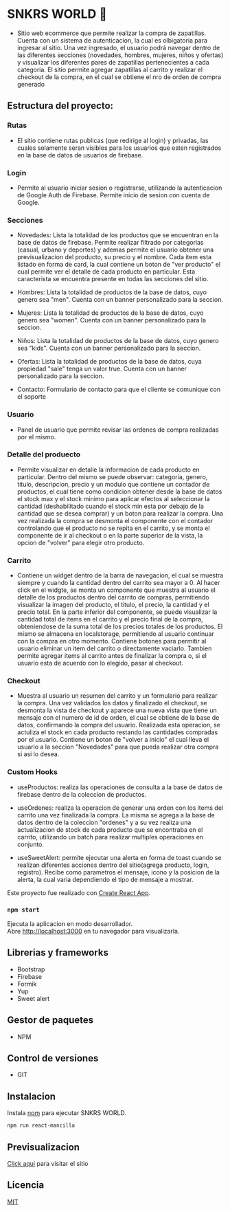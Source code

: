 # SNKRS WORLD 👟
- Sitio web ecommerce que permite realizar la compra de zapatillas. Cuenta con un sistema de        autenticacion, la cual es olbigatoria para ingresar al sitio. Una vez ingresado, el usuario podrá navegar dentro de las diferentes secciones (novedades, hombres, mujeres, niños y ofertas) y visualizar los diferentes pares de zapatillas pertenecientes a cada categoria. El sitio permite agregar zapatillas al carrito y realizar el checkout de la compra, en el cual se obtiene el nro de orden de compra generado

## Estructura del proyecto:

### Rutas
- El sitio contiene rutas publicas (que redirige al login)  y privadas, las cuales solamente seran visibles para los usuarios que esten registrados en la base de datos de usuarios de firebase.

### Login 
- Permite al usuario iniciar sesion o registrarse, utilizando la autenticacion  de Google Auth de Firebase. Permite inicio de sesion con cuenta de Google.

### Secciones

- Novedades: Lista la totalidad de los productos que se encuentran en la base de datos de firebase. Permite realizar filtrado por categorias (casual, urbano y deportes) y ademas permite el usuario obtener una previsualizacion del producto, su precio y el nombre. Cada item esta listado en forma de card, la cual contiene un boton de "ver producto" el cual permite ver el detalle de cada producto en particular. Esta caracterista se encuentra presente en todas las secciones del sitio.

- Hombres: Lista la totalidad de productos de la base de datos, cuyo genero sea "men". Cuenta con un banner personalizado para la seccion.

- Mujeres: Lista la totalidad de productos de la base de datos, cuyo genero sea "women". Cuenta con un banner personalizado para la seccion.

- Niños: Lista la totalidad de productos de la base de datos, cuyo genero sea "kids". Cuenta con un banner personalizado para la seccion.

- Ofertas: Lista la totalidad de productos de la base de datos, cuya propiedad "sale" tenga un valor true. Cuenta con un banner personalizado para la seccion.

- Contacto: Formulario de contacto para que el cliente se comunique con el soporte

### Usuario

- Panel de usuario que permite revisar las ordenes de compra realizadas por el mismo.

### Detalle del produecto

- Permite visualizar en detalle la informacion de cada producto en particular. Dentro del mismo se puede observar: categoria, genero, titulo, descripcion, precio y un modulo que contiene un contador de productos, el cual tiene como condicion obtener desde la base de datos el stock max y el stock minimo para aplicar efectos al seleccionar la cantidad (deshabilitado cuando el stock min esta por debajo de la cantidad que se desea comprar) y un boton para realizar la compra. Una vez realizada la compra se desmonta el componente con el contador controlando que el producto no se repita en el carrito, y se monta el componente de ir al checkout o en la parte superior de la vista, la opcion de "volver" para elegir otro producto.

### Carrito

- Contiene un widget dentro de la barra de navegacion, el cual se muestra siempre y cuando la cantidad dentro del carrito sea mayor a 0. Al hacer click en el widgte, se monta un componente que muestra al usuario el detalle de los productos dentro del carrito de compras, permitiendo visualizar la imagen del producto, el titulo, el precio, la cantidad y el precio total. En la parte inferior del componente, se puede visualizar la cantidad total de items en el carrito y el precio final de la compra, obteniendose de la suma total de los precios totales de los productos. El mismo se almacena en localstorage, permitiendo al usuario continuar con la compra en otro momento.
Contiene botones para permitir al usuario eliminar un item del carrito o directamente vaciarlo. Tambien permite agregar items al carrito antes de finalizar la compra o, si el usuario esta de acuerdo con lo elegido, pasar al checkout.

### Checkout

- Muestra al usuario un resumen del carrito y un formulario para realizar la compra. Una vez validados los datos y finalizado el checkout, se desmonta la vista de checkout y aparece una nueva vista que tiene un mensaje con el numero de id de orden, el cual se obtiene de la base de datos, confirmando la compra del usuario. Realizada esta operacion, se actuliza el stock en cada producto restando las cantidades compradas por el usuario. Contiene un boton de "volver a inicio" el cual lleva el usuario a la seccion "Novedades" para que pueda realizar otra compra si asi lo desea.


### Custom Hooks
- useProductos: realiza las operaciones de consulta a la base de datos de firebase dentro de la coleccion de productos. 

- useOrdenes: realiza la operacion de generar una orden con los items del carrito una vez finalizada la compra. La misma se agrega a la base de datos dentro de la coleccion "ordenes" y a su vez realiza una actualizacion de stock de cada producto que se encontraba en el carrito, utilizando un batch para realizar multiples operaciones en conjunto.

- useSweetAlert: permite ejecutar una alerta en forma de toast cuando se realizan diferentes acciones dentro del sitio(agrega producto, login, registro). Recibe como parametros el mensaje, icono y la posicion de la alerta, la cual varia dependiendo el tipo de mensaje a mostrar.

Este proyecto fue realizado con [Create React App](https://github.com/facebook/create-react-app).


### `npm start`

Ejecuta la aplicacion en modo desarrollador.\
Abre [http://localhost:3000](http://localhost:3000) en tu navegador para visualizarla.

## Librerias y frameworks

- Bootstrap
- Firebase
- Formik
- Yup
- Sweet alert

## Gestor de paquetes
- NPM

## Control de versiones
- GIT


## Instalacion

Instala [npm](https://www.npmjs.com/) para ejecutar SNKRS WORLD.

```bash
npm run react-mancilla
```


## Previsualizacion

[Click aqui](https://snkrs-world-rodriman92.vercel.app/) para visitar el sitio



## Licencia
[MIT](https://choosealicense.com/licenses/mit/)

